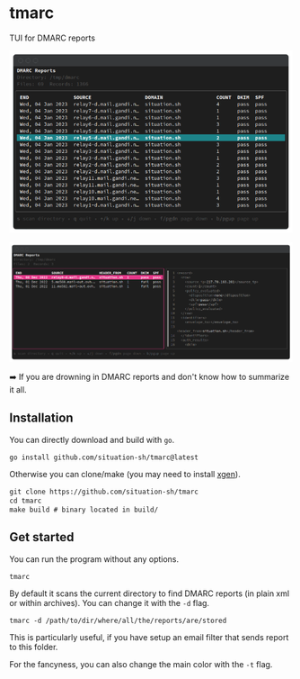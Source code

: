 # tmarc

TUI for DMARC reports

![tmarc](assets/demo.png)

![tmarc](assets/demo2.png)

:arrow_right: If you are drowning in DMARC reports and don't know how to summarize it all.

## Installation

You can directly download and build with `go`.

```shell
go install github.com/situation-sh/tmarc@latest
```

Otherwise you can clone/make (you may need to install [xgen](https://github.com/xuri/xgen)).

```shell
git clone https://github.com/situation-sh/tmarc
cd tmarc
make build # binary located in build/
```

## Get started

You can run the program without any options.

```shell
tmarc
```

By default it scans the current directory to find DMARC reports (in plain xml or within archives).
You can change it with the `-d` flag.

```shell
tmarc -d /path/to/dir/where/all/the/reports/are/stored
```

This is particularly useful, if you have setup an email filter that sends report to this folder.

For the fancyness, you can also change the main color with the `-t` flag.

